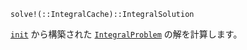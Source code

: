 ```
solve!(::IntegralCache)::IntegralSolution
```

[`init`](@ref) から構築された [`IntegralProblem`](@ref) の解を計算します。
